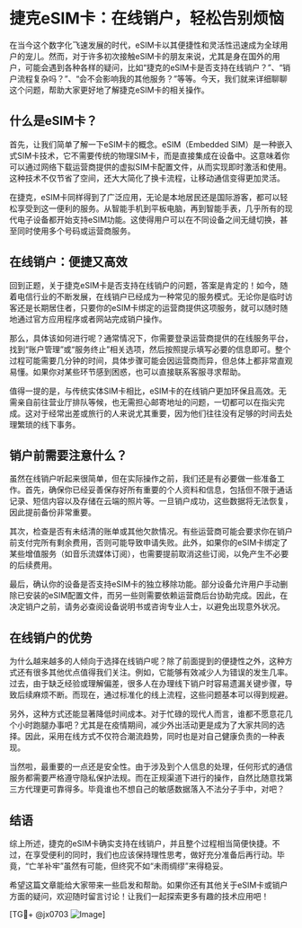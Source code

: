 # 捷克eSIM卡：在线销户，轻松告别烦恼

在当今这个数字化飞速发展的时代，eSIM卡以其便捷性和灵活性迅速成为全球用户的宠儿。然而，对于许多初次接触eSIM卡的朋友来说，尤其是身在国外的用户，可能会遇到各种各样的疑问，比如“捷克的eSIM卡是否支持在线销户？”、“销户流程复杂吗？”、“会不会影响我的其他服务？”等等。今天，我们就来详细聊聊这个问题，帮助大家更好地了解捷克eSIM卡的相关操作。

## 什么是eSIM卡？

首先，让我们简单了解一下eSIM卡的概念。eSIM（Embedded SIM）是一种嵌入式SIM卡技术，它不需要传统的物理SIM卡，而是直接集成在设备中。这意味着你可以通过网络下载运营商提供的虚拟SIM卡配置文件，从而实现即时激活和使用。这种技术不仅节省了空间，还大大简化了换卡流程，让移动通信变得更加灵活。

在捷克，eSIM卡同样得到了广泛应用，无论是本地居民还是国际游客，都可以轻松享受到这一便利的服务。从智能手机到平板电脑，再到智能手表，几乎所有的现代电子设备都开始支持eSIM功能。这使得用户可以在不同设备之间无缝切换，甚至同时使用多个号码或运营商服务。

## 在线销户：便捷又高效

回到正题，关于捷克eSIM卡是否支持在线销户的问题，答案是肯定的！如今，随着电信行业的不断发展，在线销户已经成为一种常见的服务模式。无论你是临时访客还是长期居住者，只要你的eSIM卡绑定的运营商提供这项服务，就可以随时随地通过官方应用程序或者网站完成销户操作。

那么，具体该如何进行呢？通常情况下，你需要登录运营商提供的在线服务平台，找到“账户管理”或“服务终止”相关选项，然后按照提示填写必要的信息即可。整个过程可能需要几分钟的时间，具体步骤可能会因运营商而异，但总体上都非常直观易懂。如果你对某些环节感到困惑，也可以直接联系客服寻求帮助。

值得一提的是，与传统实体SIM卡相比，eSIM卡的在线销户更加环保且高效。无需亲自前往营业厅排队等候，也无需担心邮寄地址的问题，一切都可以在指尖完成。这对于经常出差或旅行的人来说尤其重要，因为他们往往没有足够的时间去处理繁琐的线下事务。

## 销户前需要注意什么？

虽然在线销户听起来很简单，但在实际操作之前，我们还是有必要做一些准备工作。首先，确保你已经妥善保存好所有重要的个人资料和信息，包括但不限于通话记录、短信内容以及存储在云端的照片等。一旦销户成功，这些数据将无法恢复，因此提前备份非常重要。

其次，检查是否有未结清的账单或其他欠款情况。有些运营商可能会要求你在销户前支付完所有剩余费用，否则可能导致申请失败。此外，如果你的eSIM卡绑定了某些增值服务（如音乐流媒体订阅），也需要提前取消这些订阅，以免产生不必要的后续费用。

最后，确认你的设备是否支持eSIM卡的独立移除功能。部分设备允许用户手动删除已安装的eSIM配置文件，而另一些则需要依赖运营商后台协助完成。因此，在决定销户之前，请务必查阅设备说明书或咨询专业人士，以避免出现意外状况。

## 在线销户的优势

为什么越来越多的人倾向于选择在线销户呢？除了前面提到的便捷性之外，这种方式还有很多其他优点值得我们关注。例如，它能够有效减少人为错误的发生几率。过去，由于缺乏经验或理解偏差，很多人在办理线下销户时容易遗漏关键步骤，导致后续麻烦不断。而现在，通过标准化的线上流程，这些问题基本可以得到规避。

另外，这种方式还能显著降低时间成本。对于忙碌的现代人而言，谁都不愿意花几个小时跑腿办事吧？尤其是在疫情期间，减少外出活动更是成为了大家共同的选择。因此，采用在线方式不仅符合潮流趋势，同时也是对自己健康负责的一种表现。

当然啦，最重要的一点还是安全性。由于涉及到个人信息的处理，任何形式的通信服务都需要严格遵守隐私保护法规。而在正规渠道下进行的操作，自然比随意找第三方代理更可靠得多。毕竟谁也不想自己的敏感数据落入不法分子手中，对吧？

## 结语

综上所述，捷克的eSIM卡确实支持在线销户，并且整个过程相当简便快捷。不过，在享受便利的同时，我们也应该保持理性思考，做好充分准备后再行动。毕竟，“亡羊补牢”虽然有可能，但终究不如“未雨绸缪”来得稳妥。

希望这篇文章能给大家带来一些启发和帮助。如果你还有其他关于eSIM卡或销户方面的疑问，欢迎随时留言讨论！让我们一起探索更多有趣的技术应用吧！

[TG💪+ @jx0703 ![Image](https://github.com/user-attachments/assets/dbca1d08-cadb-493c-b0ec-ad6f7a83f270)]